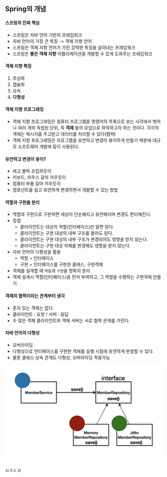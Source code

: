 ## Spring의 개념

#### 스프링의 진짜 핵심
- 스프링은 자바 언어 기반의 프레임워크
- 자바 언어의 가장 큰 특징 -> 객체 지향 언어
- 스프링은 객체 지향 언어가 가진 강력한 특징을 살려내는 프레임워크
- 스프링은 __좋은 객체 지향__ 어플리케이션을 개발할 수 있게 도와주는 프레임워크

#### 객체 지향 특징
1. 추상화
2. 캡슐화
3. 상속
4. __다형성__

#### 객체 지향 프로그래밍
- 객체 지향 프로그래밍은 컴퓨터 프로그램을 명령어의 목록으로 보는 시각에서 벗어나 여러 개의 독립된 단위, 즉 __객체__ 들의 모임으로 파악하고자 하는 것이다. 각각의 객체는 메시지를 주고받고 데이터를 처리할 수 있다(협력)
- 객체 지향 프로그래밍은 프로그램을 유연하고 변경이 용이하게 만들기 때문에 대규모 소프트웨어 개발에 많이 사용된다.

#### 유연하고 변경이 용이?
- 레고 블럭 조립하듯이
- 키보드, 마우스 갈아 끼우듯이
- 컴퓨터 부품 갈아 끼우듯이
- 컴포넌트를 쉽고 유연하게 변경하면서 개발할 수 있는 방법

#### 역할과 구현을 분리
- 역할과 구현으로 구분하면 세상이 단순해지고 유연해지며 변경도 편리해진다.
- 장점
  -  클라이언트는 대상의 역할(인터페이스)만 알면 된다.
  -  클라이언트는 구현 대상의 내부 구조를 몰라도 된다.
  -  클라이언트는 구현 대상의 내부 구조가 변경되어도 영향을 받지 않는다.
  -  클라이언트는 구현 대상 자체를 변경해도 영향을 받지 않는다.
- 자바 언어의 다형성을 활용
  -  역할 = 인터페이스
  -  구현 = 인터페이스를 구현한 클래스, 구현객체
- 객체를 설계할 때 `역할`과 `구현`을 명확히 분리 
- 객체 설계시 역할(인터페이스)을 먼저 부여하고, 그 역할을 수행하는 구현객체 만들기

#### 객체의 협력이라는 관계부터 생각
- 혼자 있는 객체는 없다.
- 클라이언트 : 요청 / 서버 : 응답
- 수 많은 객체 클라이언트와 객체 서버는 서로 협력 관계를 가진다.

#### 자바 언어의 다형성
-  오버라이딩
-  다형성으로 언터페이스를 구현한 객체를 실행 시점에 유연하게 변경할 수 있다.
-  물론 클래스 상속 관계도 다형성, 오버라이딩 적용가능

![](2021-12-15-15-45-40.png)


ㅁㅈㄷㄹ
